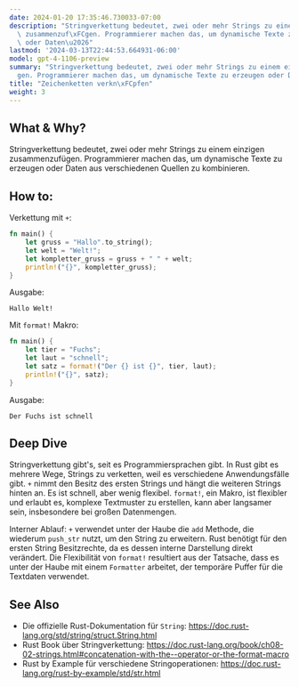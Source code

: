 ```yaml
---
date: 2024-01-20 17:35:46.730033-07:00
description: "Stringverkettung bedeutet, zwei oder mehr Strings zu einem einzigen\
  \ zusammenzuf\xFCgen. Programmierer machen das, um dynamische Texte zu erzeugen\
  \ oder Daten\u2026"
lastmod: '2024-03-13T22:44:53.664931-06:00'
model: gpt-4-1106-preview
summary: "Stringverkettung bedeutet, zwei oder mehr Strings zu einem einzigen zusammenzuf\xFC\
  gen. Programmierer machen das, um dynamische Texte zu erzeugen oder Daten\u2026"
title: "Zeichenketten verkn\xFCpfen"
weight: 3
---
```


## What & Why?
Stringverkettung bedeutet, zwei oder mehr Strings zu einem einzigen zusammenzufügen. Programmierer machen das, um dynamische Texte zu erzeugen oder Daten aus verschiedenen Quellen zu kombinieren.

## How to:
Verkettung mit `+`:

```Rust
fn main() {
    let gruss = "Hallo".to_string();
    let welt = "Welt!";
    let kompletter_gruss = gruss + " " + welt;
    println!("{}", kompletter_gruss);
}
```
Ausgabe:
```
Hallo Welt!
```

Mit `format!` Makro:

```Rust
fn main() {
    let tier = "Fuchs";
    let laut = "schnell";
    let satz = format!("Der {} ist {}", tier, laut);
    println!("{}", satz);
}
```
Ausgabe:
```
Der Fuchs ist schnell
```

## Deep Dive
Stringverkettung gibt's, seit es Programmiersprachen gibt. In Rust gibt es mehrere Wege, Strings zu verketten, weil es verschiedene Anwendungsfälle gibt. `+` nimmt den Besitz des ersten Strings und hängt die weiteren Strings hinten an. Es ist schnell, aber wenig flexibel. `format!`, ein Makro, ist flexibler und erlaubt es, komplexe Textmuster zu erstellen, kann aber langsamer sein, insbesondere bei großen Datenmengen.

Interner Ablauf: `+` verwendet unter der Haube die `add` Methode, die wiederum `push_str` nutzt, um den String zu erweitern. Rust benötigt für den ersten String Besitzrechte, da es dessen interne Darstellung direkt verändert. Die Flexibilität von `format!` resultiert aus der Tatsache, dass es unter der Haube mit einem `Formatter` arbeitet, der temporäre Puffer für die Textdaten verwendet.

## See Also
- Die offizielle Rust-Dokumentation für `String`: https://doc.rust-lang.org/std/string/struct.String.html
- Rust Book über Stringverkettung: https://doc.rust-lang.org/book/ch08-02-strings.html#concatenation-with-the--operator-or-the-format-macro
- Rust by Example für verschiedene Stringoperationen: https://doc.rust-lang.org/rust-by-example/std/str.html
